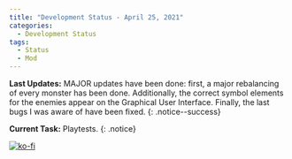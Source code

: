```yaml
---
title: "Development Status - April 25, 2021"
categories:
  - Development Status
tags:
  - Status
  - Mod
---
```


**Last Updates:** MAJOR updates have been done: first, a major rebalancing of every monster has been done. Additionally, the correct symbol elements for the enemies appear on the Graphical User Interface. Finally, the last bugs I was aware of have been fixed.
{: .notice--success}

**Current Task:** Playtests.
{: .notice}

[![ko-fi](https://ko-fi.com/img/githubbutton_sm.svg)](https://ko-fi.com/J3J146LLW)
